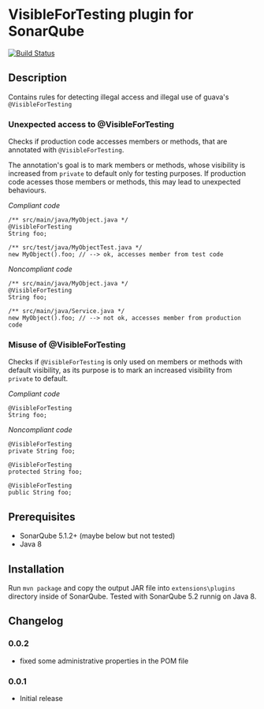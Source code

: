 # VisibleForTesting plugin for SonarQube
[![Build Status](https://travis-ci.org/arxes-tolina/sonar-plugins.svg?branch=master)](https://travis-ci.org/arxes-tolina/sonar-plugins)

## Description
Contains rules for detecting illegal access and illegal use of guava's `@VisibleForTesting`
### Unexpected access to @VisibleForTesting
Checks if production code accesses members or methods, that are annotated with `@VisibleForTesting`.

The annotation's goal is to mark members or methods, whose visibility is increased from `private` to default only for testing purposes. If production code acesses those members or methods, this may lead to unexpected behaviours.

_Compliant code_

	/** src/main/java/MyObject.java */
	@VisibleForTesting
	String foo;

	/** src/test/java/MyObjectTest.java */
	new MyObject().foo; // --> ok, accesses member from test code

_Noncompliant code_

	/** src/main/java/MyObject.java */
	@VisibleForTesting
	String foo;

	/** src/main/java/Service.java */
	new MyObject().foo; // --> not ok, accesses member from production code


### Misuse of @VisibleForTesting
Checks if `@VisibleForTesting` is only used on members or methods with default visibility, as its purpose is to mark an increased visibility from `private` to default.

_Compliant code_

	@VisibleForTesting
	String foo;

_Noncompliant code_

	@VisibleForTesting
	private String foo;

	@VisibleForTesting
	protected String foo;

	@VisibleForTesting
	public String foo;

## Prerequisites
*   SonarQube 5.1.2+ (maybe below but not tested)
*   Java 8

## Installation
Run `mvn package` and copy the output JAR file into `extensions\plugins` directory inside of SonarQube. 
Tested with SonarQube 5.2 runnig on Java 8.

## Changelog

### 0.0.2
* fixed some administrative properties in the POM file

### 0.0.1  
* Initial release
